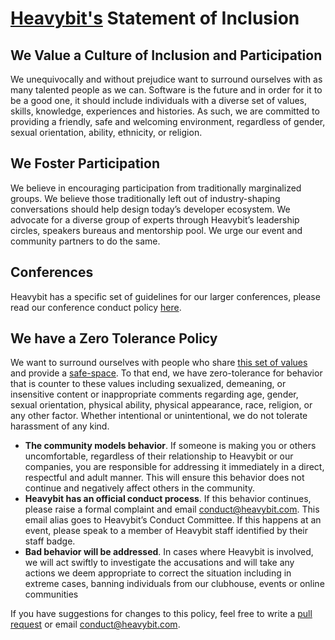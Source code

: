 [Heavybit's](http://heavybit.com) Statement of Inclusion
=======

## We Value a Culture of Inclusion and Participation
We unequivocally and without prejudice want to surround ourselves with as many talented people as we can. Software is the future and in order for it to be a good one, it should include individuals with a diverse set of values, skills, knowledge, experiences and histories. As such, we are committed to providing a friendly, safe and welcoming environment, regardless of gender, sexual orientation, ability, ethnicity, or religion.

## We Foster Participation
We believe in encouraging participation from traditionally marginalized groups. We believe those traditionally left out of industry-shaping conversations should help design today’s developer ecosystem.  We advocate for a diverse group of experts through Heavybit’s leadership circles, speakers bureaus and mentorship pool.  We urge our event and community partners to do the same.

## Conferences
Heavybit has a specific set of guidelines for our larger conferences, please read our conference conduct policy [here](./conference-conduct.md).

## We have a Zero Tolerance Policy
We want to surround ourselves with people who share [this set of values](http://geekfeminism.wikia.com/wiki/Conference_anti-harassment/Policy) and provide a [safe-space](http://en.wikipedia.org/wiki/Safe-space). To that end, we have zero-tolerance for behavior that is counter to these values including sexualized, demeaning, or insensitive content or inappropriate comments regarding age, gender, sexual orientation, physical ability, physical appearance, race, religion, or any other factor. Whether intentional or unintentional, we do not tolerate harassment of any kind.

* **The community models behavior**.  If someone is making you or others uncomfortable, regardless of their relationship to Heavybit or our companies, you are responsible for addressing it immediately in a direct, respectful and adult manner. This will ensure this behavior does not continue and negatively affect others in the community. 
* **Heavybit has an official conduct process**. If this behavior continues, please raise a formal complaint and email [conduct@heavybit.com](mailto:conduct@heavybit.com). This email alias goes to Heavybit’s Conduct Committee. If this happens at an event, please speak to a member of Heavybit staff identified by their staff badge.
* **Bad behavior will be addressed**. In cases where Heavybit is involved, we will act swiftly to investigate the accusations and will take any actions we deem appropriate to correct the situation including in extreme cases, banning individuals from our clubhouse, events or online communities

If you have suggestions for changes to this policy, feel free to write a [pull request](https://github.com/heavybit/conduct) or email [conduct@heavybit.com](mailto:conduct@heavybit.com).
